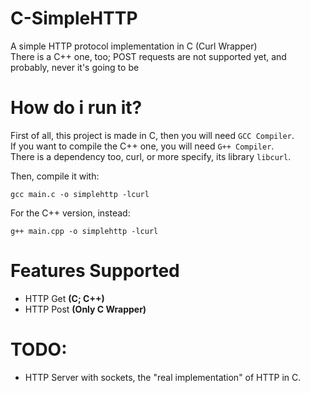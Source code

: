# C-SimpleHTTP
A simple HTTP protocol implementation in C (Curl Wrapper)  
There is a C++ one, too; POST requests are not supported yet, and probably, never it's going to be

# How do i run it?
First of all, this project is made in C, then you will need `GCC Compiler`.  
If you want to compile the C++ one, you will need `G++ Compiler`.  
There is a dependency too, curl, or more specify, its library `libcurl`.  

Then, compile it with:  
```
gcc main.c -o simplehttp -lcurl
```

For the C++ version, instead:
```
g++ main.cpp -o simplehttp -lcurl
```

# Features Supported
- HTTP Get **(C; C++)**
- HTTP Post **(Only C Wrapper)**

# TODO:
- HTTP Server with sockets, the "real implementation" of HTTP in C.
